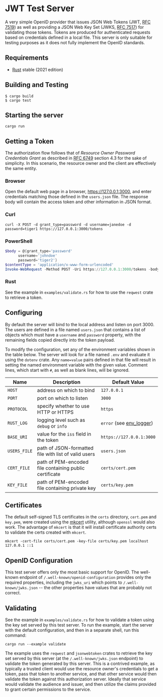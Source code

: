 # JWT Test Server

A very simple OpenID provider that issues JSON Web Tokens (JWT, [RFC 7519](https://www.rfc-editor.org/rfc/rfc7519)) as well as providing a JSON Web Key Set (JWKS, [RFC 7517](https://www.rfc-editor.org/rfc/rfc7517)) for validating those tokens. Tokens are produced for authenticated requests based on credentials defined in a local file. This server is only suitable for testing purposes as it does not fully implement the OpenID standards.

## Requirements

* [Rust](https://www.rust-lang.org) stable (2021 edition)

## Building and Testing

```shell
$ cargo build
$ cargo test
```

## Starting the server

```shell
cargo run
```

## Getting a Token

The authorization flow follows that of _Resource Owner Password Credentials Grant_ as described in [RFC 6749](https://www.rfc-editor.org/rfc/rfc6749) section 4.3 for the sake of simplicity. In this scenario, the resource owner and the client are effectively the same entity.

### Browser

Open the default web page in a browser, https://127.0.0.1:3000, and enter credentials matching those defined in the `users.json` file. The response body will contain the access token and other information in JSON format.

### Curl

```shell
curl -X POST -d grant_type=password -d username=janedoe -d password=tiger1 https://127.0.0.1:3000/tokens
```

### PowerShell

```ps1
$body = @{grant_type='password'
      username='johndoe'
      password='tiger2'}
$contentType = 'application/x-www-form-urlencoded'
Invoke-WebRequest -Method POST -Uri https://127.0.0.1:3000/tokens -body $body -ContentType $contentType
```

### Rust

See the example in `examples/validate.rs` for how to use the `reqwest` crate to retrieve a token.

## Configuring

By default the server will bind to the local address and listen on port 3000. The users are defined in a file named `users.json` that contains a list of objects which must have a `username` and `password` property, with the remaining fields copied directly into the token payload.

To modify the configuration, set any of the environment variables shown in the table below. The server will look for a file named `.env` and evaluate it using the `dotenv` crate. Any `name=value` pairs defined in that file will result in setting the named environment variable with the given value. Comment lines, which start with `#`, as well as blank lines, will be ignored.

| Name | Description | Default Value |
| ---- | ----------- | ------------- |
| `HOST` | address on which to bind | `127.0.0.1` |
| `PORT` | port on which to listen | `3000` |
| `PROTOCOL` | specify whether to use HTTP or HTTPS | `https` |
| `RUST_LOG` | logging level such as `debug` or `info` | `error` (see [env_logger](https://docs.rs/env_logger/latest/env_logger/)) |
| `BASE_URI` | value for the `iss` field in the token | `https://127.0.0.1:3000` |
| `USERS_FILE` | path of JSON-formatted file with list of valid users | `users.json` |
| `CERT_FILE` | path of PEM-encoded file containing public certificate | `certs/cert.pem` |
| `KEY_FILE` | path of PEM-encoded file containing private key | `certs/key.pem` |

## Certificates

The default self-signed TLS certificates in the `certs` directory, `cert.pem` and `key.pem`, were created using the [mkcert](https://github.com/FiloSottile/mkcert) utility, although `openssl` would also work. The advantage of `mkcert` is that it will install certificate authority certs to validate the certs created with `mkcert`.

```shell
mkcert -cert-file certs/cert.pem -key-file certs/key.pem localhost 127.0.0.1 ::1
```

## OpenID Configuration

This test server offers only the most basic support for OpenID. The well-known endpoint of `/.well-known/openid-configuration` provides only the required properties, including the `jwks_uri` which points to `/.well-known/jwks.json` -- the other properties have values that are probably not correct.

## Validating

See the example in `examples/validate.rs` for how to validate a token using the key set served by this test server. To run the example, start the server with the default configuration, and then in a separate shell, run this command:

```shell
cargo run --example validate
```

The example uses the `reqwest` and `jsonwebtoken` crates to retrieve the key set served by this server (at the `/.well-known/jwks.json` endpoint) to validate the token generated by this server. This is a contrived example, as typically a trusted client would use the resource owner's credentials to get a token, pass that token to another service, and that other service would then validate the token against this authorization server. Ideally that service would validate the audience and issuer, and then utilize the claims provided to grant certain permissions to the service.
